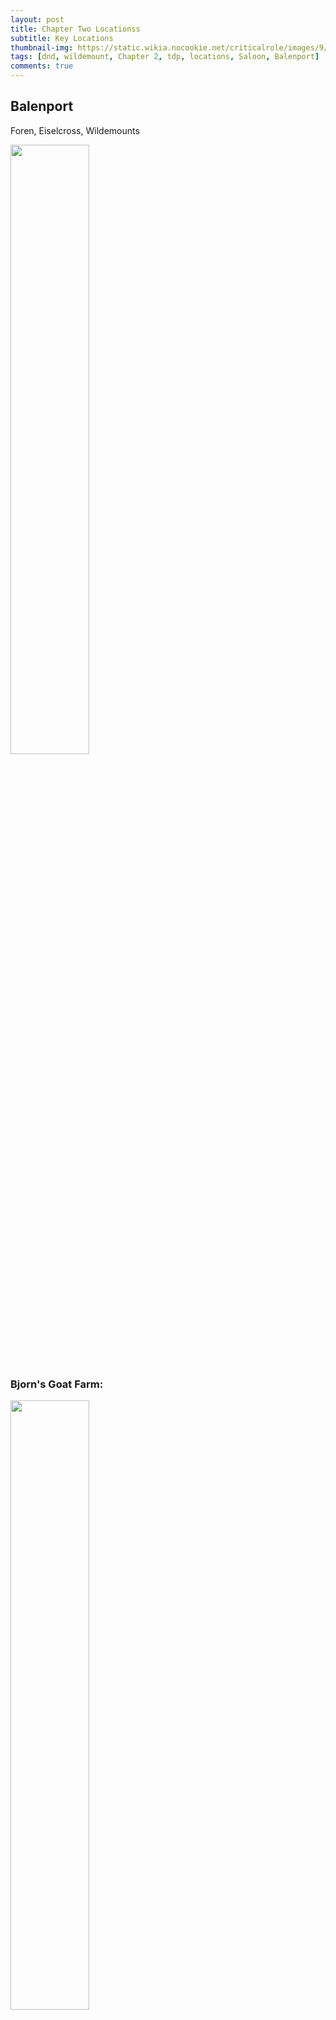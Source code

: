 ```yaml
---
layout: post
title: Chapter Two Locationss
subtitle: Key Locations
thumbnail-img: https://static.wikia.nocookie.net/criticalrole/images/9/90/Wildemount_Poster_Map.jpg
tags: [dnd, wildemount, Chapter 2, tdp, locations, Saloon, Balenport]
comments: true
--- 
```

 
## Balenport
Foren, Eiselcross, Wildemounts

<img src="https://i.imgur.com/i3PS6tE.png" width="50%" height="50%">

### Bjorn's Goat Farm:
<img src="https://i.imgur.com/O00c1Vg.png" width="50%" height="50%">

Situated at the edge between the expansive farmland to the north of Balenport and the endless wild forests to the west is Bjorn's Goat Farm.  Bjorn is the most recent owner but this location has been a home for livestock as long as anyone can remember.  Bjorn himself is actually a merchant who spends his day in Balenport proper brokering trade deals at Starboard Galley; as a newcomer from the mainland he's been welcomed by the locals - though the majority of the locals themselves are also recently arrived.

### Balenport Orchards:

<img src="https://i.imgur.com/nIG9Tfo.png" width="50%" height="50%">

Along the western approach to Balenport between the narrow farmland and the vast ocean beyond the southern cliffs lie the orchards.  Their primary purpose, in theory, is to provide fresh fruit (primarily apples) to the citizens of Balenport and beyond.  In practice they wind up being a shady place for all manor of locals looking to catch a nap and a snack to sit and revel in the moment.

### Artemis' Cabin
Just outside Balenport, Foren, Eiselcross, Wildemounts

<img src="https://i.imgur.com/iNc2wiW.png" width="50%" height="50%">

<img src="https://i.imgur.com/sRAgfq6.png" width="50%" height="50%">

## Saloon

### Library

 <img src="https://i.imgur.com/siyb3bx.png" width="50%" height="50%">

Existing across all time and timelines the Rite of Aegis has primarily been an organization dedicated to cataloging the secrets at the corners of reality and existence.  Every critical detail, every observation, every item encountered, foe defeated, and possibility explored is cataloged by the Rite of Aegis in the Saloon Library.  The party has full access to this wealth of knowledge in their downtime and can use it to try to make sense of any of the strange, confusing, or novel aspects of the strands they visit.  The Library itself is a critical resource and should be leveraged wherever possible.

## The Great Tree:
 <img src="https://i.imgur.com/9cJX2tV.png" width="50%" height="50%">


## The Deep Forest:
 <img src="https://i.imgur.com/d52Cguo.png" width="50%" height="50%">

## The Grove:
 <img src="https://i.imgur.com/NWCpQZI.png" width="50%" height="50%">
